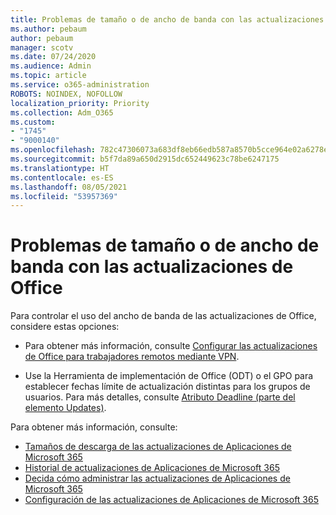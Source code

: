 ```yaml
---
title: Problemas de tamaño o de ancho de banda con las actualizaciones de Office
ms.author: pebaum
author: pebaum
manager: scotv
ms.date: 07/24/2020
ms.audience: Admin
ms.topic: article
ms.service: o365-administration
ROBOTS: NOINDEX, NOFOLLOW
localization_priority: Priority
ms.collection: Adm_O365
ms.custom:
- "1745"
- "9000140"
ms.openlocfilehash: 782c47306073a683df8eb66edb587a8570b5cce964e02a6278e9a60eced661f4
ms.sourcegitcommit: b5f7da89a650d2915dc652449623c78be6247175
ms.translationtype: HT
ms.contentlocale: es-ES
ms.lasthandoff: 08/05/2021
ms.locfileid: "53957369"
---
```

# <a name="size-or-bandwidth-concerns-with-office-updates"></a>Problemas de tamaño o de ancho de banda con las actualizaciones de Office

Para controlar el uso del ancho de banda de las actualizaciones de Office, considere estas opciones:

-   Para obtener más información, consulte [Configurar las actualizaciones de Office para trabajadores remotos mediante VPN](https://techcommunity.microsoft.com/t5/office-365-blog/configuring-office-365-proplus-updates-for-remote-workers-using/ba-p/1253491).  
    
-   Use la Herramienta de implementación de Office (ODT) o el GPO para establecer fechas límite de actualización distintas para los grupos de usuarios. Para más detalles, consulte [Atributo Deadline (parte del elemento Updates)](https://docs.microsoft.com/deployoffice/configuration-options-for-the-office-2016-deployment-tool#deadline-attribute-part-of-updates-element).
    
Para obtener más información, consulte:  
- [Tamaños de descarga de las actualizaciones de Aplicaciones de Microsoft 365](https://docs.microsoft.com/officeupdates/download-sizes-office365-proplus-updates)  
- [Historial de actualizaciones de Aplicaciones de Microsoft 365](https://docs.microsoft.com/officeupdates/update-history-microsoft365-apps-by-date)  
- [Decida cómo administrar las actualizaciones de Aplicaciones de Microsoft 365](https://docs.microsoft.com/deployoffice/choose-how-manage-updates-microsoft-365-apps)  
- [Configuración de las actualizaciones de Aplicaciones de Microsoft 365](https://docs.microsoft.com/deployoffice/configure-update-settings-microsoft-365-apps)